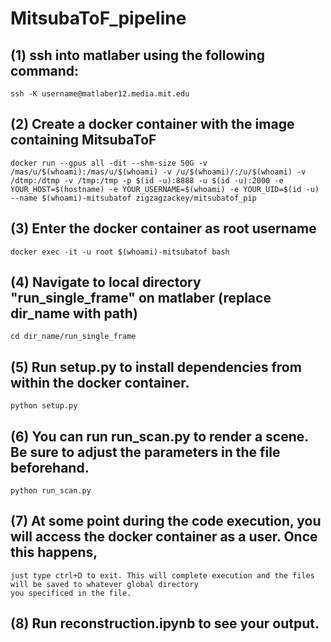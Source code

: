 # MitsubaToF_pipeline

## (1) ssh into matlaber using the following command:
```
ssh -K username@matlaber12.media.mit.edu
```
## (2) Create a docker container with the image containing MitsubaToF
```
docker run --gpus all -dit --shm-size 50G -v /mas/u/$(whoami):/mas/u/$(whoami) -v /u/$(whoami)/:/u/$(whoami) -v /dtmp:/dtmp -v /tmp:/tmp -p $(id -u):8888 -u $(id -u):2000 -e YOUR_HOST=$(hostname) -e YOUR_USERNAME=$(whoami) -e YOUR_UID=$(id -u) --name $(whoami)-mitsubatof zigzagzackey/mitsubatof_pip
```
## (3) Enter the docker container as root username
```
docker exec -it -u root $(whoami)-mitsubatof bash
```
## (4) Navigate to local directory "run_single_frame" on matlaber (replace dir_name with path)
```
cd dir_name/run_single_frame
```
## (5) Run setup.py to install dependencies from within the docker container.
```
python setup.py
```
## (6) You can run run_scan.py to render a scene. Be sure to adjust the parameters in the file beforehand.
```
python run_scan.py
```
## (7) At some point during the code execution, you will access the docker container as a user. Once this happens, 
```
just type ctrl+D to exit. This will complete execution and the files will be saved to whatever global directory
you specificed in the file.
```
## (8) Run reconstruction.ipynb to see your output. 